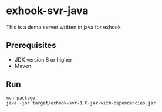 # exhook-svr-java

This is a demo server written in java for exhook

## Prerequisites

- JDK version 8 or higher
- Maven

## Run

```
mvn package
java -jar target/exhook-svr-1.0-jar-with-dependencies.jar
```
